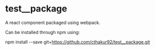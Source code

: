 # test__package
A react component packaged using webpack.

Can be installed through npm using:

npm install --save git+https://github.com/cthakur92/test__package.git
